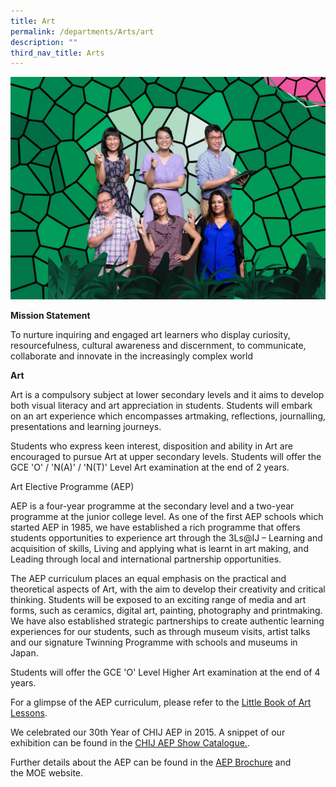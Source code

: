 ```yaml
---
title: Art
permalink: /departments/Arts/art
description: ""
third_nav_title: Arts
---
```

![](/images/ART.jpg)

**Mission Statement**

  

To nurture inquiring and engaged art learners who display curiosity, resourcefulness, cultural awareness and discernment, to communicate, collaborate and innovate in the increasingly complex world  

  

**Art**

  

Art is a compulsory subject at lower secondary levels and it aims to develop both visual literacy and art appreciation in students. Students will embark on an art experience which encompasses artmaking, reflections, journalling, presentations and learning journeys. 

  

Students who express keen interest, disposition and ability in Art are encouraged to pursue Art at upper secondary levels. Students will offer the GCE 'O' / 'N(A)' / 'N(T)' Level Art examination at the end of 2 years.  

  

Art Elective Programme (AEP)

  

AEP is a four-year programme at the secondary level and a two-year programme at the junior college level. As one of the first AEP schools which started AEP in 1985, we have established a rich programme that offers students opportunities to experience art through the 3Ls@IJ – Learning and acquisition of skills, Living and applying what is learnt in art making, and Leading through local and international partnership opportunities. 

  

The AEP curriculum places an equal emphasis on the practical and theoretical aspects of Art, with the aim to develop their creativity and critical thinking. Students will be exposed to an exciting range of media and art forms, such as ceramics, digital art, painting, photography and printmaking. We have also established strategic partnerships to create authentic learning experiences for our students, such as through museum visits, artist talks and our signature Twinning Programme with schools and museums in Japan.

  

Students will offer the GCE 'O' Level Higher Art examination at the end of 4 years.

  

For a glimpse of the AEP curriculum, please refer to the [Little Book of Art Lessons](https://www.moe.gov.sg/docs/default-source/document/education/secondary/files/little-book-of-art-lessons.pdf).

  

We celebrated our 30th Year of CHIJ AEP in 2015. A snippet of our exhibition can be found in the [CHIJ AEP Show Catalogue.](https://go.gov.sg/68zbki).

  

Further details about the AEP can be found in the [AEP Brochure](/files/MOE_AEP_ebrochure(2021).pdf) and the MOE website.
